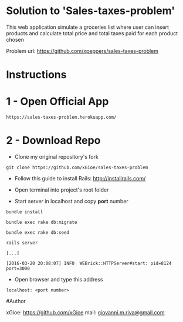 # Solution to 'Sales-taxes-problem'

This web application simulate a groceries list where user can insert products and
calculate total price and total taxes paid for each product chosen

Problem url: https://github.com/xpeppers/sales-taxes-problem

# Instructions

# 1 - Open Official App

```
https://sales-taxes-problem.herokuapp.com/
```

# 2 - Download Repo
- Clone my original repository's fork

```
git clone https://github.com/xGioe/sales-taxes-problem
```

- Follow this guide to install Rails: http://installrails.com/

- Open terminal into project's root folder

- Start server in localhost and copy **port** number

```
bundle install

bundle exec rake db:migrate

bundle exec rake db:seed

rails server

[...]

[2016-03-20 20:08:07] INFO  WEBrick::HTTPServer#start: pid=8124 port=3000
```

- Open browser and type this address
```
localhost: <port number>
```

#Author

xGioe: https://github.com/xGioe
mail: giovanni.m.riva@gmail.com
